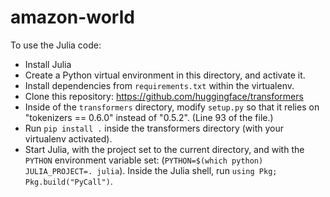 # amazon-world

To use the Julia code:

* Install Julia
* Create a Python virtual environment in this directory, and activate it.
* Install dependencies from `requirements.txt` within the virtualenv.
* Clone this repository:  https://github.com/huggingface/transformers
* Inside of the `transformers` directory, modify `setup.py` so that it
  relies on "tokenizers == 0.6.0" instead of "0.5.2". (Line 93 of the file.)
* Run `pip install .` inside the transformers directory (with your virtualenv activated).
* Start Julia, with the project set to the current directory, and  with the
  `PYTHON` environment variable set: (`PYTHON=$(which python) JULIA_PROJECT=. julia`).
  Inside the Julia shell, run `using Pkg; Pkg.build("PyCall")`.
